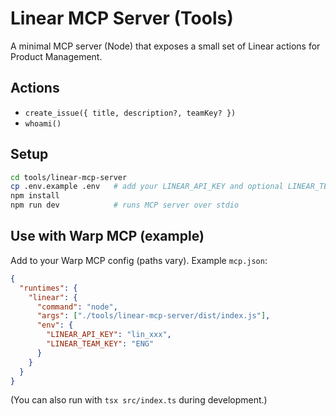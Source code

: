 # Linear MCP Server (Tools)

A minimal MCP server (Node) that exposes a small set of Linear actions for Product Management.

## Actions
- `create_issue({ title, description?, teamKey? })`
- `whoami()`

## Setup
```bash
cd tools/linear-mcp-server
cp .env.example .env   # add your LINEAR_API_KEY and optional LINEAR_TEAM_KEY
npm install
npm run dev            # runs MCP server over stdio
```

## Use with Warp MCP (example)
Add to your Warp MCP config (paths vary). Example `mcp.json`:
```json
{
  "runtimes": {
    "linear": {
      "command": "node",
      "args": ["./tools/linear-mcp-server/dist/index.js"],
      "env": {
        "LINEAR_API_KEY": "lin_xxx",
        "LINEAR_TEAM_KEY": "ENG"
      }
    }
  }
}
```
(You can also run with `tsx src/index.ts` during development.)
